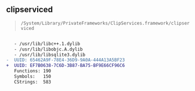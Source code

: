 ## clipserviced

> `/System/Library/PrivateFrameworks/ClipServices.framework/clipserviced`

```diff

   - /usr/lib/libc++.1.dylib
   - /usr/lib/libobjc.A.dylib
   - /usr/lib/libsqlite3.dylib
-  UUID: 65462A9F-78E4-36D9-9A0A-444A13A5BF23
+  UUID: EF7B0638-7C6D-3B87-BA75-BF9E66CF96C6
   Functions: 190
   Symbols:   150
   CStrings:  583

```
